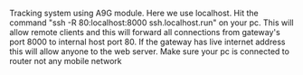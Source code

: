 Tracking system using A9G module. Here we use  localhost. Hit the command "ssh -R 80:localhost:8000 ssh.localhost.run" on your pc. This will allow remote clients and this will forward all connections from gateway's port 8000 to internal host port 80. If the gateway has live internet address this will allow anyone to the web server. Make sure your pc is connected to router not any mobile network
